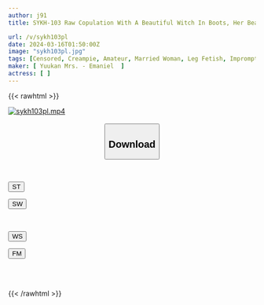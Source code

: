 ```yaml
---
author: j91
title: SYKH-103 Raw Copulation With A Beautiful Witch In Boots, Her Beauty Melts Away With The Pleasure Of Having Her Penis Inserted... Sakura, 33 Years Old

url: /v/sykh103pl
date: 2024-03-16T01:50:00Z
image: "sykh103pl.jpg"
tags: [Censored, Creampie, Amateur, Married Woman, Leg Fetish, Impromptu Sex	]
maker: [ Yuukan Mrs. - Emaniel  ]
actress: [ ]
---
```



{{< rawhtml >}}

<div class="video" data-videoid="7Kk8l86zMOuA6Zl">
    <a href="javascript:;">
        <img src="/v/sykh103pl/sykh103pl.jpg" width="WIDTH" height="HEIGHT" alt="sykh103pl.mp4" loading="lazy">
    </a>
</div>

<script type="text/javascript" src="https://j91.asia/asset/on-demand-st.js"></script>

<br>
  <link rel="stylesheet" href="https://j91.asia/asset/bs5.css">
  
  <center>
  <button class="btn btn-primary" type="button" data-bs-toggle="collapse" data-bs-target=".multi-collapse" aria-expanded="false" aria-controls="multiCollapseExample1 multiCollapseExample2"><h2>Download</h2></button></center>
</p>
<div class="row">
  <div class="col">
    <div class="collapse multi-collapse" id="multiCollapseExample1">
      <div class="card card-body">
	      	      <br>
<div class="buttons">  
<p><a href="https://streamtape.to/v/7Kk8l86zMOuA6Zl" target="_blank"><button class="btn-hover color-3"><i class="fa fa-download"></i> ST</button></a></p>
<p><a href="https://asnwish.com/u43isiyww3hi" target="_blank"><button class="btn-hover color-2"><i class="fa fa-download"></i> SW</button></a></p></div>
    </div>
  </div>
</div>
  <div class="col">
    <div class="collapse multi-collapse" id="multiCollapseExample2">
      <div class="card card-body">
	      <br>
<div class="buttons">
<p><a href="javascript:;"><button class="btn-hover color-9"><i class="fa fa-download"></i> WS</button></a></p>
<p><a href="javascript:;"><button class="btn-hover color-8"><i class="fa fa-download"></i> FM</button></a></p></div>
<br><br>
      </div>
    </div>
  </div>
</div>

{{< /rawhtml >}}